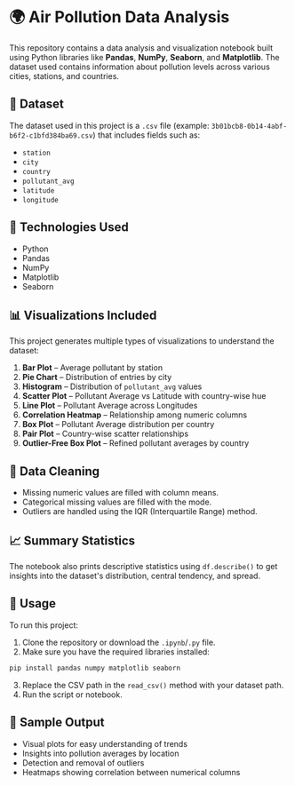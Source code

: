 
# 🌍 Air Pollution Data Analysis

This repository contains a data analysis and visualization notebook built using Python libraries like **Pandas**, **NumPy**, **Seaborn**, and **Matplotlib**. The dataset used contains information about pollution levels across various cities, stations, and countries.

## 📁 Dataset

The dataset used in this project is a `.csv` file (example: `3b01bcb8-0b14-4abf-b6f2-c1bfd384ba69.csv`) that includes fields such as:
- `station`
- `city`
- `country`
- `pollutant_avg`
- `latitude`
- `longitude`

## 🔧 Technologies Used

- Python
- Pandas
- NumPy
- Matplotlib
- Seaborn

## 📊 Visualizations Included

This project generates multiple types of visualizations to understand the dataset:

1. **Bar Plot** – Average pollutant by station
2. **Pie Chart** – Distribution of entries by city
3. **Histogram** – Distribution of `pollutant_avg` values
4. **Scatter Plot** – Pollutant Average vs Latitude with country-wise hue
5. **Line Plot** – Pollutant Average across Longitudes
6. **Correlation Heatmap** – Relationship among numeric columns
7. **Box Plot** – Pollutant Average distribution per country
8. **Pair Plot** – Country-wise scatter relationships
9. **Outlier-Free Box Plot** – Refined pollutant averages by country

## 🧼 Data Cleaning

- Missing numeric values are filled with column means.
- Categorical missing values are filled with the mode.
- Outliers are handled using the IQR (Interquartile Range) method.

## 📈 Summary Statistics

The notebook also prints descriptive statistics using `df.describe()` to get insights into the dataset's distribution, central tendency, and spread.

## 📂 Usage

To run this project:

1. Clone the repository or download the `.ipynb`/`.py` file.
2. Make sure you have the required libraries installed:

```bash
pip install pandas numpy matplotlib seaborn
```

3. Replace the CSV path in the `read_csv()` method with your dataset path.
4. Run the script or notebook.

## 🧪 Sample Output

- Visual plots for easy understanding of trends
- Insights into pollution averages by location
- Detection and removal of outliers
- Heatmaps showing correlation between numerical columns


